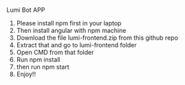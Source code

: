 Lumi Bot APP

1. Please install npm first in your laptop
2. Then install angular with npm machine
3. Download the file lumi-frontend.zip from this github repo
4. Extract that and go to lumi-frontend folder
5. Open CMD from that folder
6. Run npm install
7. then run npm start
8. Enjoy!!


